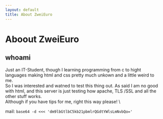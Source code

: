 ```yaml
---
layout: default
title: About ZweiEuro
---
```

# Aboout ZweiEuro

## whoami
Just an IT-Student, though I learning programming from c to hight languages making html and css pretty much unkown and a little weird to me. \
So I was interested and watned to test this thing out.
As said I am no good with html, and this server is just testing how apache, TLS /SSL and all the other stuff works. \
Although if you have tips for me, right this way please! \


 mail: ``` base64 -d <<< 'dm9lbGtlbC5kb21pbmlrQGdtYWlsLmNvbQo=' ```


